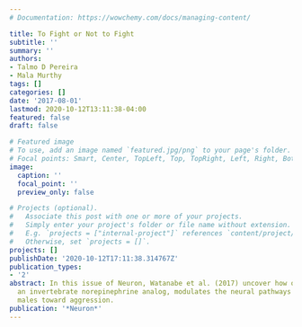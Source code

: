 ```yaml
---
# Documentation: https://wowchemy.com/docs/managing-content/

title: To Fight or Not to Fight
subtitle: ''
summary: ''
authors:
- Talmo D Pereira
- Mala Murthy
tags: []
categories: []
date: '2017-08-01'
lastmod: 2020-10-12T13:11:38-04:00
featured: false
draft: false

# Featured image
# To use, add an image named `featured.jpg/png` to your page's folder.
# Focal points: Smart, Center, TopLeft, Top, TopRight, Left, Right, BottomLeft, Bottom, BottomRight.
image:
  caption: ''
  focal_point: ''
  preview_only: false

# Projects (optional).
#   Associate this post with one or more of your projects.
#   Simply enter your project's folder or file name without extension.
#   E.g. `projects = ["internal-project"]` references `content/project/deep-learning/index.md`.
#   Otherwise, set `projects = []`.
projects: []
publishDate: '2020-10-12T17:11:38.314767Z'
publication_types:
- '2'
abstract: In this issue of Neuron, Watanabe et al. (2017) uncover how octopamine,
  an invertebrate norepinephrine analog, modulates the neural pathways that bias Drosophila
  males toward aggression.
publication: '*Neuron*'
---
```

